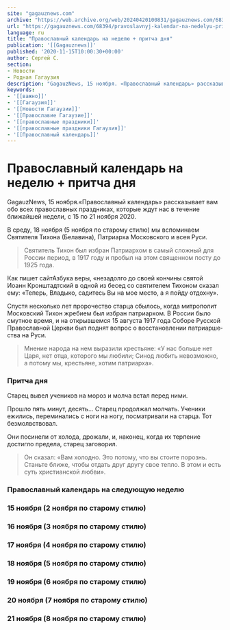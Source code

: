 ```yaml
---
site: "gagauznews.com"
archive: "https://web.archive.org/web/20240420100831/gagauznews.com/68394/pravoslavnyj-kalendar-na-nedelyu-pritcha-dnya.html"
url: "https://gagauznews.com/68394/pravoslavnyj-kalendar-na-nedelyu-pritcha-dnya.html"
language: ru
title: "Православный календарь на неделю + притча дня"
publication: '[[Gagauznews]]'
published: '2020-11-15T10:00:30+00:00'
author: Сергей С.
section:
- Новости
- Родная Гагаузия
description: "GagauzNews, 15 ноября. «Православный календарь» рассказывает вам обо всех православных праздниках, которые ждут нас в течение ближайшей недели, с 15 по 21 ноября 2020. В среду, 18 ноября (5 ноября по старому стилю) мы вспоминаем Святителя Тихона (Белавина), Патриарха Московского и всея Руси. Святитель Тихон был избран Патриархом в самый сложный для России период, в 1917 году и пробыл на этом священном посту до 1925 года. Как пишет сайт Азбука веры, «неза­дол­го до сво­ей кон­чи­ны свя­той Иоанн Крон­штадт­ский в од­ной из бе­сед со свя­ти­те­лем Ти­хо­ном ска­зал ему: «Те­перь, Вла­ды­ко, са­ди­тесь Вы на мое ме­сто, а я пой­ду от­дох­ну». Спу­стя несколь­ко […]"
keywords:
- '[[важно]]'
- '[[Гагаузия]]'
- '[[Новости Гагаузии]]'
- '[[Православие Гагаузие]]'
- '[[православные праздники]]'
- '[[православные праздники Гагаузия]]'
- '[[Православный календарь]]'
---
```


# Православный календарь на неделю + притча дня

GagauzNews, 15 ноября.«Православный календарь» рассказывает вам обо всех православных праздниках, которые ждут нас в течение ближайшей недели, с 15 по 21 ноября 2020.

В среду, 18 ноября (5 ноября по старому стилю) мы вспоминаем Святителя Тихона (Белавина), Патриарха Московского и всея Руси.

> Святитель Тихон был избран Патриархом в самый сложный для России период, в 1917 году и пробыл на этом священном посту до 1925 года.

Как пишет сайтАзбука веры, «неза­дол­го до сво­ей кон­чи­ны свя­той Иоанн Крон­штадт­ский в од­ной из бе­сед со свя­ти­те­лем Ти­хо­ном ска­зал ему: «Те­перь, Вла­ды­ко, са­ди­тесь Вы на мое ме­сто, а я пой­ду от­дох­ну».

Спу­стя несколь­ко лет про­ро­че­ство стар­ца сбы­лось, ко­гда мит­ро­по­лит Мос­ков­ский Ти­хон жре­би­ем был из­бран пат­ри­ар­хом. В Рос­сии бы­ло смут­ное вре­мя, и на от­крыв­шем­ся 15 ав­гу­ста 1917 го­да Со­бо­ре Рус­ской Пра­во­слав­ной Церк­ви был под­нят во­прос о вос­ста­нов­ле­нии пат­ри­ар­ше­ства на Ру­си.

> Мне­ние на­ро­да на нем вы­ра­зи­ли кре­стьяне: «У нас боль­ше нет Ца­ря, нет от­ца, ко­то­ро­го мы лю­би­ли; Си­нод лю­бить невоз­мож­но, а по­то­му мы, кре­стьяне, хо­тим пат­ри­ар­ха».

### Притча дня

Старец вывел учеников на мороз и молча встал перед ними.

Прошло пять минут, десять… Старец продолжал молчать. Ученики ежились, переминались с ноги на ногу, посматривали на старца. Тот безмолвствовал.

Они посинели от холода, дрожали, и, наконец, когда их терпение достигло предела, старец заговорил.

> Он сказал: «Вам холодно. Это потому, что вы стоите порознь. Станьте ближе, чтобы отдать друг другу свое тепло. В этом и есть суть христианской любви».

### Православный календарь на следующую неделю

### 15 ноября (2 ноября по старому стилю)

### 16 ноября (3 ноября по старому стилю)

### 17 ноября (4 ноября по старому стилю)

### 18 ноября (5 ноября по старому стилю)

### 19 ноября (6 ноября по старому стилю)

### 20 ноября (7 ноября по старому стилю)

### 21 ноября (8 ноября по старому стилю)